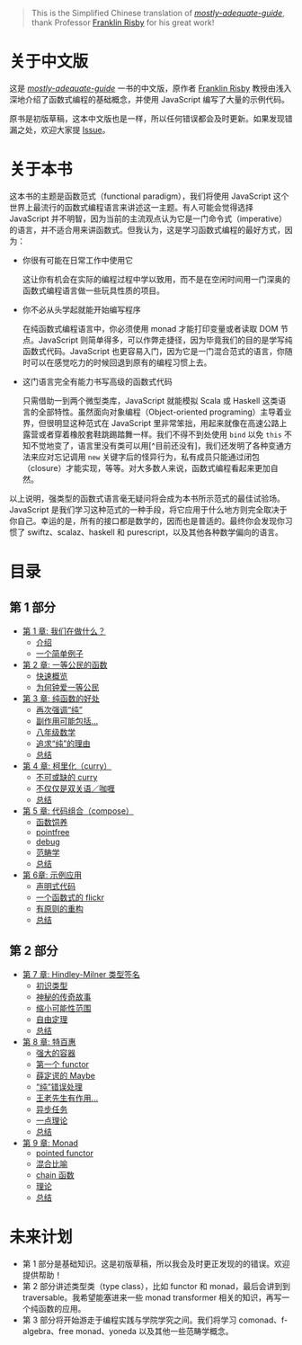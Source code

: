 > This is the Simplified Chinese translation of *[mostly-adequate-guide](https://github.com/DrBoolean/mostly-adequate-guide)*, thank Professor [Franklin Risby](https://github.com/DrBoolean) for his great work!

# 关于中文版
这是 *[mostly-adequate-guide](https://github.com/DrBoolean/mostly-adequate-guide)* 一书的中文版，原作者 [Franklin Risby](https://github.com/DrBoolean) 教授由浅入深地介绍了函数式编程的基础概念，并使用 JavaScript 编写了大量的示例代码。

原书是初版草稿，这本中文版也是一样，所以任何错误都会及时更新。如果发现错漏之处，欢迎大家提 [Issue](https://github.com/llh911001/mostly-adequate-guide-chinese/issues/new)。

<!-- <img src="images/cover.png"/> -->

# 关于本书

这本书的主题是函数范式（functional paradigm），我们将使用 JavaScript 这个世界上最流行的函数式编程语言来讲述这一主题。有人可能会觉得选择 JavaScript 并不明智，因为当前的主流观点认为它是一门命令式（imperative）的语言，并不适合用来讲函数式。但我认为，这是学习函数式编程的最好方式，因为：

 * 你很有可能在日常工作中使用它

    这让你有机会在实际的编程过程中学以致用，而不是在空闲时间用一门深奥的函数式编程语言做一些玩具性质的项目。

 * 你不必从头学起就能开始编写程序

    在纯函数式编程语言中，你必须使用 monad 才能打印变量或者读取 DOM 节点。JavaScript 则简单得多，可以作弊走捷径，因为毕竟我们的目的是学写纯函数式代码。JavaScript 也更容易入门，因为它是一门混合范式的语言，你随时可以在感觉吃力的时候回退到原有的编程习惯上去。

 * 这门语言完全有能力书写高级的函数式代码

    只需借助一到两个微型类库，JavaScript 就能模拟 Scala 或 Haskell 这类语言的全部特性。虽然面向对象编程（Object-oriented programing）主导着业界，但很明显这种范式在 JavaScript 里非常笨拙，用起来就像在高速公路上露营或者穿着橡胶套鞋跳踢踏舞一样。我们不得不到处使用 `bind` 以免 `this` 不知不觉地变了，语言里没有类可以用[^目前还没有]，我们还发明了各种变通方法来应对忘记调用 `new` 关键字后的怪异行为，私有成员只能通过闭包（closure）才能实现，等等。对大多数人来说，函数式编程看起来更加自然。

以上说明，强类型的函数式语言毫无疑问将会成为本书所示范式的最佳试验场。JavaScript 是我们学习这种范式的一种手段，将它应用于什么地方则完全取决于你自己。幸运的是，所有的接口都是数学的，因而也是普适的。最终你会发现你习惯了 swiftz、scalaz、haskell 和 purescript，以及其他各种数学偏向的语言。

# 目录

## 第 1 部分

* [第 1 章: 我们在做什么？](ch1.md)
  * [介绍](ch1.md#介绍)
  * [一个简单例子](ch1.md#一个简单例子)
* [第 2 章: 一等公民的函数](ch2.md)
  * [快速概览](ch2.md#快速概览)
  * [为何钟爱一等公民](ch2.md#为何钟爱一等公民)
* [第 3 章: 纯函数的好处](ch3.md)
  * [再次强调“纯”](ch3.md#再次强调“纯”)
  * [副作用可能包括...](ch3.md#副作用可能包括)
  * [八年级数学](ch3.md#八年级数学)
  * [追求“纯”的理由](ch3.md#追求“纯”的理由)
  * [总结](ch3.md#总结)
* [第 4 章: 柯里化（curry）](ch4.md)
  * [不可或缺的 curry](ch4.md#不可或缺的-curry)
  * [不仅仅是双关语／咖喱](ch4.md#不仅仅是双关语咖喱)
  * [总结](ch4.md#总结)
* [第 5 章: 代码组合（compose）](ch5.md)
  * [函数饲养](ch5.md#函数饲养)
  * [pointfree](ch5.md#pointfree)
  * [debug](ch5.md#debug)
  * [范畴学](ch5.md#范畴学)
  * [总结](ch5.md#总结)
* [第 6章: 示例应用](ch6.md)
  * [声明式代码](ch6.md#声明式代码)
  * [一个函数式的 flickr](ch6.md#一个函数式的-flickr)
  * [有原则的重构](ch6.md#有原则的重构)
  * [总结](ch6.md#总结)

## 第 2 部分

* [第 7 章: Hindley-Milner 类型签名](ch7.md)
  * [初识类型](ch7.md#初识类型)
  * [神秘的传奇故事](ch7.md#神秘的传奇故事)
  * [缩小可能性范围](ch7.md#缩小可能性范围)
  * [自由定理](ch7.md#自由定理)
  * [总结](ch7.md#总结)
* [第 8 章: 特百惠](ch8.md)
  * [强大的容器](ch8.md#强大的容器)
  * [第一个 functor](ch8.md#第一个-functor)
  * [薛定谔的 Maybe](ch8.md#薛定谔的-maybe)
  * [“纯”错误处理](ch8.md#“纯”错误处理)
  * [王老先生有作用...](ch8.md#王老先生有作用)
  * [异步任务](ch8.md#异步任务)
  * [一点理论](ch8.md#一点理论)
  * [总结](ch8.md#总结)
* [第 9 章: Monad](ch9.md)
  * [pointed functor](ch9.md#pointed-functor)
  * [混合比喻](ch9.md#混合比喻)
  * [chain 函数](ch9.md#chain-函数)
  * [理论](ch9.md#理论)
  * [总结](ch9.md#总结)



# 未来计划

* 第 1 部分是基础知识。这是初版草稿，所以我会及时更正发现的的错误。欢迎提供帮助！
* 第 2 部分讲述类型类（type class），比如 functor 和 monad，最后会讲到到 traversable。我希望能塞进来一些 monad transformer 相关的知识，再写一个纯函数的应用。
* 第 3 部分将开始游走于编程实践与学院学究之间。我们将学习 comonad、f-algebra、free monad、yoneda 以及其他一些范畴学概念。

